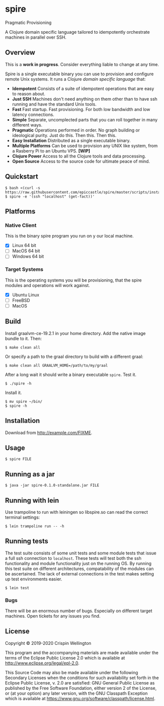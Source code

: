 # spire

Pragmatic Provisioning

A Clojure domain specific language tailored to idempotently orchestrate machines in parallel over SSH.

## Overview

This is a **work in progress**. Consider everything liable to change at any time.

Spire is a single executable binary you can use to provision and configure remote Unix systems. It runs a Clojure _domain specific language_ that:

 * **Idempotent** Consists of a suite of idempotent operations that are easy to reason about.
 * **Just SSH** Machines don't need anything on them other than to have ssh running and have the standard Unix tools.
 * **Fast** Fast startup. Fast provisioning. For both low bandwidth and low latency connections.
 * **Simple** Separate, uncomplected parts that you can roll together in many different ways.
 * **Pragmatic** Operations performed in order. No graph building or ideological purity. Just do this. Then this. Then this.
 * **Easy Installation** Distributed as a single executable binary.
 * **Multiple Platforms** Can be used to provision any UNIX like system, from a Rasberry Pi to an Ubuntu VPS. **[WIP]**
 * **Clojure Power** Access to all the Clojure tools and data processing.
 * **Open Source** Access to the source code for ultimate peace of mind.

## Quickstart

    $ bash <(curl -s https://raw.githubusercontent.com/epiccastle/spire/master/scripts/install)
    $ spire -e '(ssh "localhost" (get-fact))'

## Platforms

### Native Client

This is the binary spire program you run on y our local machine.

 * [X] Linux 64 bit
 * [ ] MacOS 64 bit
 * [ ] Windows 64 bit

### Target Systems

This is the operating systems you will be provisioning, that the spire modules and operations will work against.

 * [X] Ubuntu Linux
 * [ ] FreeBSD
 * [ ] MacOS

## Build

Install graalvm-ce-19.2.1 in your home directory. Add the native image bundle to it. Then:

    $ make clean all

Or specify a path to the graal directory to build with a different graal:

    $ make clean all GRAALVM_HOME=/path/to/my/graal

After a long wait it should write a binary executable `spire`. Test it.

    $ ./spire -h

Install it.

    $ mv spire ~/bin/
    $ spire -h

## Installation

Download from http://example.com/FIXME.

## Usage

    $ spire FILE

## Running as a jar

    $ java -jar spire-0.1.0-standalone.jar FILE

## Running with lein

Use trampoline to run with leiningen so libspire.so can read the correct terminal settings:

    $ lein trampoline run -- -h

## Running tests

The test suite consists of some unit tests and some module tests that issue a full ssh connection to `localhost`. These tests will test both the ssh functionality and module functionality just on the running OS. By running this test suite on different architectures, compatability of the modules can be ascertained. The lack of external connections in the test makes setting up test environments easier.

    $ lein test

### Bugs

There will be an enormous number of bugs. Especially on different target machines. Open tickets for any issues you find.

## License

Copyright © 2019-2020 Crispin Wellington

This program and the accompanying materials are made available under the
terms of the Eclipse Public License 2.0 which is available at
http://www.eclipse.org/legal/epl-2.0.

This Source Code may also be made available under the following Secondary
Licenses when the conditions for such availability set forth in the Eclipse
Public License, v. 2.0 are satisfied: GNU General Public License as published by
the Free Software Foundation, either version 2 of the License, or (at your
option) any later version, with the GNU Classpath Exception which is available
at https://www.gnu.org/software/classpath/license.html.
